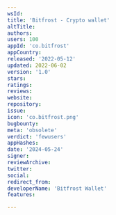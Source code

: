 ```yaml
---
wsId: 
title: 'Bitfrost - Crypto wallet'
altTitle: 
authors: 
users: 100
appId: 'co.bitfrost'
appCountry: 
released: '2022-05-12'
updated: 2022-06-02
version: '1.0'
stars: 
ratings: 
reviews: 
website: 
repository: 
issue: 
icon: 'co.bitfrost.png'
bugbounty: 
meta: 'obsolete'
verdict: 'fewusers'
appHashes: 
date: '2024-05-24'
signer: 
reviewArchive: 
twitter: 
social: 
redirect_from: 
developerName: 'Bitfrost Wallet'
features: 

---
```


